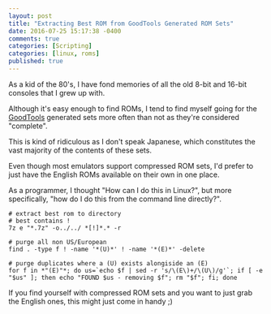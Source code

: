 ```yaml
---
layout: post
title: "Extracting Best ROM from GoodTools Generated ROM Sets"
date: 2016-07-25 15:17:38 -0400
comments: true
categories: [Scripting]
categories: [linux, roms]
published: true
---
```


As a kid of the 80's, I have fond memories of all the old 8-bit and 16-bit consoles that I grew up with.

Although it's easy enough to find ROMs, I tend to find myself going for the [GoodTools](https://en.wikipedia.org/wiki/GoodTools) generated sets more often than not as they're considered "complete".

This is kind of ridiculous as I don't speak Japanese, which constitutes the vast majority of the contents of these sets.

Even though most emulators support compressed ROM sets, I'd prefer to just have the English ROMs available on their own in one place.

As a programmer, I thought "How can I do this in Linux?", but more specifically, "how do I do this from the command line directly?".

```
# extract best rom to directory
# best contains !
7z e "*.7z" -o../../ *[!]*.* -r

# purge all non US/European
find . -type f ! -name '*(U)*' ! -name '*(E)*' -delete

# purge duplicates where a (U) exists alongiside an (E)
for f in *"(E)"*; do us=`echo $f | sed -r 's/\(E\)+/\(U\)/g'`; if [ -e "$us" ]; then echo "FOUND $us - removing $f"; rm "$f"; fi; done
```

If you find yourself with compressed ROM sets and you want to just grab the English ones, this might just come in handy ;)

